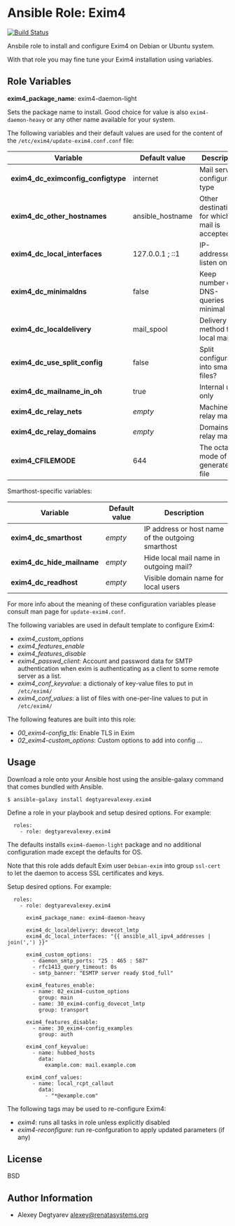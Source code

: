 Ansible Role: Exim4
===================

[![Build Status](https://travis-ci.org/degtyarevalexey/ansible-role-exim4.svg?branch=master)](https://travis-ci.org/degtyarevalexey/ansible-role-exim4)

Ansbile role to install and configure Exim4 on Debian or Ubuntu system.

With that role you may fine tune your Exim4 installation using variables.

Role Variables
--------------

**exim4_package_name**: exim4-daemon-light

Sets the package name to install.  Good choice for value is also `exim4-daemon-heavy` or
any other name available for your system.

The following variables and their default values are used for the content of
the `/etc/exim4/update-exim4.conf.conf` file:

Variable | Default value | Description 
-------- | ------------- | -------------
**exim4_dc_eximconfig_configtype** | internet | Mail server configuration type
**exim4_dc_other_hostnames** | ansible_hostname | Other destinations for which mail is accepted
**exim4_dc_local_interfaces** | 127.0.0.1 ; ::1 | IP-addresses to listen on
**exim4_dc_minimaldns** | false | Keep number of DNS-queries minimal |
**exim4_dc_localdelivery** | mail_spool | Delivery method for local mail
**exim4_dc_use_split_config** | false | Split configuration into small files?
**exim4_dc_mailname_in_oh** | true | Internal  use only
**exim4_dc_relay_nets** | _empty_ | Machines to relay mail for
**exim4_dc_relay_domains** | _empty_ | Domains to relay mail for
**exim4_CFILEMODE** | 644 | The octal file mode of the generated file

Smarthost-specific variables:

Variable | Default value | Description 
-------- | ------------- | -------------
**exim4_dc_smarthost** | _empty_ | IP address or host name of the outgoing smarthost
**exim4_dc_hide_mailname** | _empty_ | Hide local mail name in outgoing mail?
**exim4_dc_readhost** | _empty_ | Visible domain name for local users

For more info about the meaning of these configuration variables please consult
man page for `update-exim4.conf`.

The following variables are used in default template to configure Exim4:

* *exim4_custom_options*
* *exim4_features_enable*
* *exim4_features_disable*
* *exim4_passwd_client*: Account and password data for SMTP authentication when exim is authenticating as a client to some remote server as a list.
* *exim4_conf_keyvalue*: a dictionaly of key-value files to put in `/etc/exim4/`
* *exim4_conf_values*: a list of files with one-per-line values to put in `/etc/exim4/`

The following features are built into this role:

* *00_exim4-config_tls*: Enable TLS in Exim
* *02_exim4-custom_options*: Custom options to add into config
...

Usage
-----

Download a role onto your Ansible host using the ansible-galaxy command that
comes bundled with Ansible.

```
$ ansible-galaxy install degtyarevalexey.exim4
```

Define a role in your playbook and setup desired options.  For example:

```
  roles:
    - role: degtyarevalexey.exim4
```

The defaults installs `exim4-daemon-light` package and no additional
configuration made except the defaults for OS.

Note that this role adds default Exim user `Debian-exim` into group `ssl-cert`
to let the daemon to access SSL certificates and keys.

Setup desired options.  For example:

```
  roles:
    - role: degtyarevalexey.exim4

      exim4_package_name: exim4-daemon-heavy

      exim4_dc_localdelivery: dovecot_lmtp
      exim4_dc_local_interfaces: "{{ ansible_all_ipv4_addresses | join(',') }}"

      exim4_custom_options:
        - daemon_smtp_ports: "25 : 465 : 587"
        - rfc1413_query_timeout: 0s
        - smtp_banner: "ESMTP server ready $tod_full"

      exim4_features_enable:
        - name: 02_exim4-custom_options
          group: main
        - name: 30_exim4-config_dovecot_lmtp
          group: transport

      exim4_features_disable:
        - name: 30_exim4-config_examples
          group: auth

      exim4_conf_keyvalue:
        - name: hubbed_hosts
          data:
            example.com: mail.example.com

      exim4_conf_values:
        - name: local_rcpt_callout
          data:
            - "*@example.com"

```

The following tags may be used to re-configure Exim4:

* *exim4*: runs all tasks in role unless explicitly disabled
* *exim4-reconfigure*: run re-confguration to apply updated parameters (if any)

License
-------

BSD

Author Information
------------------

* Alexey Degtyarev <alexey@renatasystems.org>
